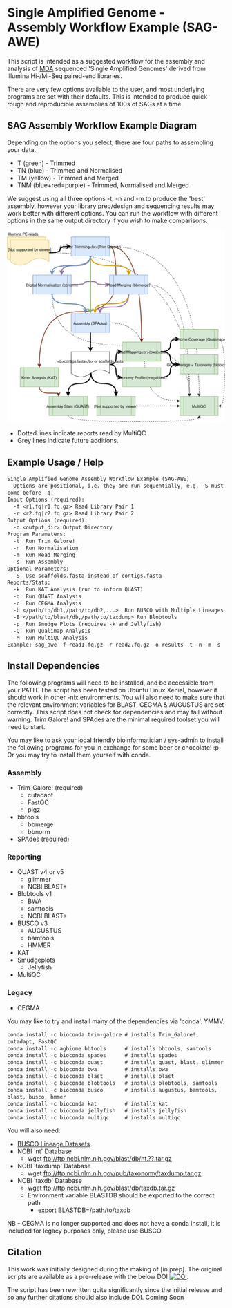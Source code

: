 # Single Amplified Genome - Assembly Workflow Example (SAG-AWE)

This script is intended as a suggested workflow for the assembly and analysis of [MDA](https://en.wikipedia.org/wiki/Multiple_displacement_amplification) sequenced 'Single Amplified Genomes' derived from Illumina Hi-/Mi-Seq paired-end libraries.

There are very few options available to the user, and most underlying programs are set with their defaults. This is intended to produce quick rough and reproducible assemblies of 100s of SAGs at a time.

## SAG Assembly Workflow Example Diagram
Depending on the options you select, there are four paths to assembling your data.

* T (green) - Trimmed
* TN (blue) - Trimmed and Normalised
* TM (yellow) - Trimmed and Merged
* TNM (blue+red=purple) - Trimmed, Normalised and Merged

We suggest using all three options -t, -n and -m to produce the 'best' assembly, however your library prep/design and sequencing results may work better with different options. You can run the workflow with different options in the same output directory if you wish to make comparisons. 

![SAGAWE](https://github.com/guyleonard/sagawe/blob/master/images/SAGAWE.svg)

* Dotted lines indicate reports read by MultiQC
* Grey lines indicate future additions.

## Example Usage / Help
```
Single Amplified Genome Assembly Workflow Example (SAG-AWE)
  Options are positional, i.e. they are run sequentially, e.g. -S must come before -q.
Input Options (required):
  -f <r1.fq|r1.fq.gz> Read Library Pair 1
  -r <r2.fq|r2.fq.gz> Read Library Pair 2
Output Options (required):
  -o <output_dir> Output Directory
Program Parameters:
  -t  Run Trim Galore!
  -n  Run Normalisation
  -m  Run Read Merging
  -s  Run Assembly
Optional Parameters:
  -S  Use scaffolds.fasta instead of contigs.fasta
Reports/Stats:
  -k  Run KAT Analysis (run to inform QUAST)
  -q  Run QUAST Analysis
  -c  Run CEGMA Analysis
  -b </path/to/db1,/path/to/db2,...>  Run BUSCO with Multiple Lineages
  -B </path/to/blast/db,/path/to/taxdump> Run Blobtools
  -p  Run Smudge Plots (requires -k and Jellyfish)
  -Q  Run Qualimap Analysis
  -M  Run MultiQC Analysis
Example: sag_awe -f read1.fq.gz -r read2.fq.gz -o results -t -n -m -s
```

## Install Dependencies
The following programs will need to be installed, and be accessible from your PATH. The script has been tested on Ubuntu Linux Xenial, however it should work in other -nix environments. You will also need to make sure that the relevant environment variables for BLAST, CEGMA & AUGUSTUS are set correctly. This script does not check for dependencies and may fail without warning. Trim Galore! and SPAdes are the minimal required toolset you will need to start.

You may like to ask your local friendly bioinformatician / sys-admin to install the following programs for you in exchange for some beer or chocolate! :p Or you may try to install them yourself with conda.

### Assembly
* Trim_Galore! (required)
  * cutadapt
  * FastQC
  * pigz
* bbtools
  * bbmerge
  * bbnorm
* SPAdes (required)

### Reporting
* QUAST v4 or v5
  * glimmer
  * NCBI BLAST+
* Blobtools v1
  * BWA
  * samtools
  * NCBI BLAST+
* BUSCO v3
  * AUGUSTUS
  * bamtools
  * HMMER
* KAT
* Smudgeplots
  * Jellyfish
* MultiQC

### Legacy
* CEGMA

You may like to try and install many of the dependencies via 'conda'. YMMV.

    conda install -c bioconda trim-galore # installs Trim_Galore!, cutadapt, FastQC
    conda install -c agbiome bbtools      # installs bbtools, samtools
    conda install -c bioconda spades      # installs spades
    conda install -c bioconda quast       # installs quast, blast, glimmer
    conda install -c bioconda bwa         # installs bwa
    conda install -c bioconda blast       # installs blast
    conda install -c bioconda blobtools   # installs blobtools, samtools
    conda install -c bioconda busco       # installs augustus, bamtools, blast, busco, hmmer
    conda install -c bioconda kat         # installs kat
    conda install -c bioconda jellyfish   # installs jellyfish
    conda install -c bioconda multiqc     # installs multiqc

You will also need:
* [BUSCO Lineage Datasets](https://busco.ezlab.org)
* NCBI 'nt' Database
  * wget ftp://ftp.ncbi.nlm.nih.gov/blast/db/nt.??.tar.gz
* NCBI 'taxdump' Database
  * wget ftp://ftp.ncbi.nlm.nih.gov/pub/taxonomy/taxdump.tar.gz
* NCBI 'taxdb' Database
  * wget ftp://ftp.ncbi.nlm.nih.gov/blast/db/taxdb.tar.gz
  * Environment variable BLASTDB should be exported to the correct path
    * export BLASTDB=/path/to/taxdb

NB - CEGMA is no longer supported and does not have a conda install, it is included for legacy purposes only, please use BUSCO.

## Citation
This work was initially designed during the making of [in prep]. The original scripts are available as a pre-release with the below DOI [![DOI](https://zenodo.org/badge/DOI/10.5281/zenodo.192677.svg)](https://doi.org/10.5281/zenodo.192677).

The script has been rewritten quite significantly since the initial release and so any further citations should also include DOI.
Coming Soon